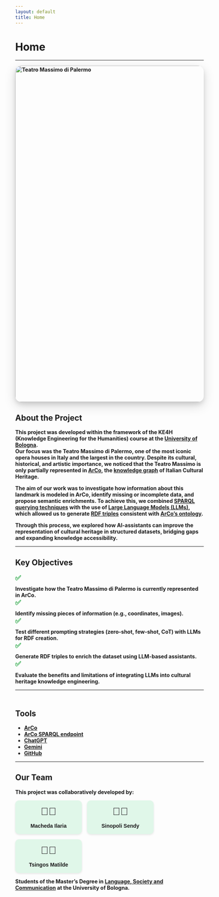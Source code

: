 ```yaml
---
layout: default
title: Home
---
```


# <strong>Home<strong>

---
<img src="https://upload.wikimedia.org/wikipedia/commons/8/87/Il_Teatro_Massimo_di_Palermo.jpg" 
     alt="Teatro Massimo di Palermo" 
     width="900"
     style="border-radius:16px; box-shadow: 0 10px 30px rgba(0,0,0,0.15), 0 6px 12px rgba(0,0,0,0.10);">

<h2>About the Project</h2>
<p>
This project was developed within the framework of the <strong>KE4H (Knowledge Engineering for the Humanities)</strong> course at the <a href="https://www.unibo.it/">University of Bologna</a>.<br>
Our focus was the <strong>Teatro Massimo di Palermo</strong>, one of the most iconic opera houses in Italy and the largest in the country. Despite its cultural, historical, and artistic importance, we noticed that the Teatro Massimo is only partially represented in <a href="https://dati.beniculturali.it/arco/index.php"><strong>ArCo</strong></a>, the <a href="https://en.wikipedia.org/wiki/Knowledge_graph">knowledge graph</a> of Italian Cultural Heritage.
</p>

<p>
The aim of our work was to investigate how information about this landmark is modeled in ArCo, identify missing or incomplete data, and propose semantic enrichments. To achieve this, we combined <a href="https://en.wikipedia.org/wiki/SPARQL"><strong>SPARQL querying techniques</strong></a> with the use of <a href="https://en.wikipedia.org/wiki/Large_language_model"><strong>Large Language Models (LLMs)</strong></a>, which allowed us to generate <a href="https://en.wikipedia.org/wiki/Semantic_triple"><strong>RDF triples</strong></a> consistent with <a href="http://wit.istc.cnr.it/arco/lode/extract?lang=en&url=https://raw.githubusercontent.com/ICCD-MiBACT/ArCo/master/ArCo-release/ontologie/arco/arco.owl">ArCo’s ontology</a>.
</p>

<p>
Through this process, we explored how <strong>AI-assistants</strong> can improve the representation of cultural heritage in structured datasets, bridging gaps and expanding knowledge accessibility.
</p>



---

<html lang="en">
<head>
  <meta charset="UTF-8">
  <title>Key Objectives</title>
  <style>
    .objectives-list {
      list-style: none;
      padding: 0;
    }

    .objectives-list li {
      margin: 12px 0;
      font-size: 1.0em;
      display: flex;
      align-items: center;
    }

    .objectives-list .emoji {
      margin-right: 12px;
      font-size: 1.3em;
      color: #28a745; /* verde */
      transition: transform 0.3s ease, text-shadow 0.3s ease;
      cursor: pointer;
    }

    .objectives-list li:hover .emoji {
      transform: scale(1.4) rotate(20deg);
      text-shadow: 2px 2px 4px rgba(0,0,0,0.3);
    }
  </style>
</head>
<body>

  <h2>Key Objectives</h2>
  <ul class="objectives-list">
    <li><span class="emoji">✅</span> Investigate how the Teatro Massimo di Palermo is currently represented in ArCo.</li>
    <li><span class="emoji">✅</span> Identify missing pieces of information (e.g., coordinates, images).</li>
    <li><span class="emoji">✅</span> Test different prompting strategies (zero-shot, few-shot, CoT) with LLMs for RDF creation.</li>
    <li><span class="emoji">✅</span> Generate RDF triples to enrich the dataset using LLM-based assistants.</li>
    <li><span class="emoji">✅</span> Evaluate the benefits and limitations of integrating LLMs into cultural heritage knowledge engineering.</li>
  </ul>

</body>
</html>


---

<section id="tools" style="margin-top: 50px;">
  <h2>Tools</h2>
  <ul>
    <li><a href="http://wit.istc.cnr.it/arco/"><strong>ArCo</strong></a></li>
    <li><a href="https://dati.cultura.gov.it/sparql"><strong>ArCo SPARQL endpoint</strong></a></li>
    <li><a href="https://chat.openai.com/"><strong>ChatGPT</strong></a></li>
    <li><a href="https://gemini.google.com/?hl=it"><strong>Gemini</strong></a></li>
    <li><a href="https://github.com/"><strong>GitHub</strong></a></li>
  </ul>
</section>


---

<h2>Our Team</h2>
<p>This project was collaboratively developed by:</p>

<div class="team-container">
  <div class="team-member">
    <span class="emoji">👩🏻</span>
    <span class="name">Macheda Ilaria</span>
  </div>
  <div class="team-member">
    <span class="emoji">👩🏻</span>
    <span class="name">Sinopoli Sendy</span>
  </div>
  <div class="team-member">
    <span class="emoji">👩🏻</span>
    <span class="name">Tsingos Matilde</span>
  </div>
</div>

<p>Students of the Master’s Degree in <a href="https://corsi.unibo.it/2cycle/LanguageSocietyCommunication">Language, Society and Communication</a> at the University of Bologna.</p>

<style>
  .team-container {
    display: flex;
    gap: 1em; /* spazio tra le card */
    flex-wrap: wrap; /* si adattano se lo schermo è piccolo */
  }

  .team-member {
    background-color: #e0f7e9; /* sfondo leggero verde */
    padding: 1em;
    border-radius: 10px;
    text-align: center;
    width: 150px;
    box-shadow: 0 2px 5px rgba(0,0,0,0.1);
    font-family: Arial, sans-serif;
    transition: transform 0.3s ease, box-shadow 0.3s ease; /* effetto hover */
    cursor: pointer;
  }

  .team-member:hover {
    transform: scale(1.05); /* ingrandimento */
    box-shadow: 0 8px 20px rgba(0,0,0,0.3); /* ombra più marcata */
  }

  .emoji {
    font-size: 2em;
    display: block;
    margin-bottom: 0.5em;
  }

  .name {
    font-weight: bold;
    font-size: 1em;
    display: block;
  }
</style>

